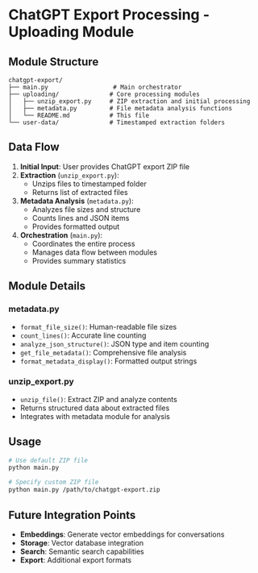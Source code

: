 # ChatGPT Export Processing - Uploading Module

## Module Structure

```
chatgpt-export/
├── main.py                  # Main orchestrator
├── uploading/              # Core processing modules
│   ├── unzip_export.py     # ZIP extraction and initial processing
│   ├── metadata.py         # File metadata analysis functions
│   └── README.md           # This file
└── user-data/              # Timestamped extraction folders
```

## Data Flow

1. **Initial Input**: User provides ChatGPT export ZIP file
2. **Extraction** (`unzip_export.py`): 
   - Unzips files to timestamped folder
   - Returns list of extracted files
3. **Metadata Analysis** (`metadata.py`):
   - Analyzes file sizes and structure
   - Counts lines and JSON items
   - Provides formatted output
4. **Orchestration** (`main.py`):
   - Coordinates the entire process
   - Manages data flow between modules
   - Provides summary statistics

## Module Details

### metadata.py
- `format_file_size()`: Human-readable file sizes
- `count_lines()`: Accurate line counting
- `analyze_json_structure()`: JSON type and item counting
- `get_file_metadata()`: Comprehensive file analysis
- `format_metadata_display()`: Formatted output strings

### unzip_export.py
- `unzip_file()`: Extract ZIP and analyze contents
- Returns structured data about extracted files
- Integrates with metadata module for analysis

## Usage

```bash
# Use default ZIP file
python main.py

# Specify custom ZIP file
python main.py /path/to/chatgpt-export.zip
```

## Future Integration Points

- **Embeddings**: Generate vector embeddings for conversations
- **Storage**: Vector database integration
- **Search**: Semantic search capabilities
- **Export**: Additional export formats